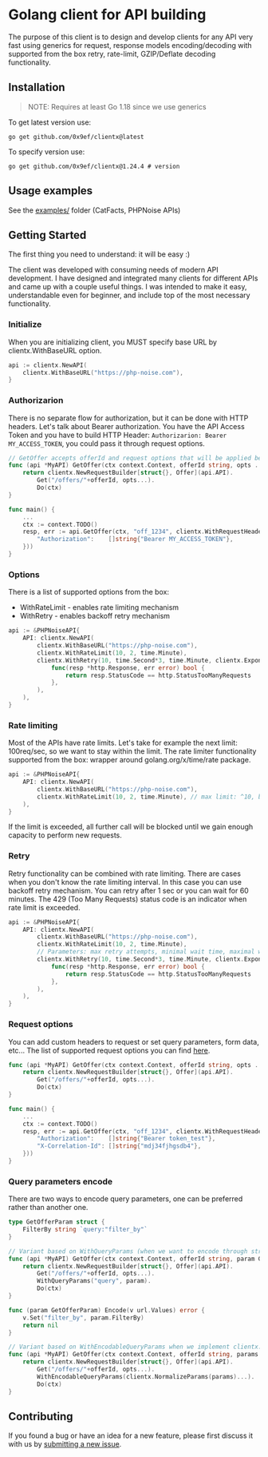 # Golang client for API building
The purpose of this client is to design and develop clients for any API very fast using generics for request, response models encoding/decoding with supported from the box retry, rate-limit, GZIP/Deflate decoding functionality.

## Installation
> NOTE: Requires at least Go 1.18 since we use generics

To get latest version use:
```
go get github.com/0x9ef/clientx@latest
```

To specify version use:
```
go get github.com/0x9ef/clientx@1.24.4 # version
```

## Usage examples
See the [examples/](https://github.com/0x9ef/clientx/blob/master/examples) folder (CatFacts, PHPNoise APIs)

## Getting Started
The first thing you need to understand: it will be easy :)

The client was developed with consuming needs of modern API development. I have designed and integrated many clients for different APIs and came up with a couple useful things. I was intended to make it easy, understandable even for beginner, and include top of the most necessary functionality.

### Initialize
When you are initializing client, you MUST specify base URL by clientx.WithBaseURL option.

```go
api := clientx.NewAPI(
	clientx.WithBaseURL("https://php-noise.com"),
}
```

### Authorizarion
There is no separate flow for authorization, but it can be done with HTTP headers. Let's talk about Bearer authorization. You have the API Access Token and you have to build HTTP Header: `Authorizarion: Bearer MY_ACCESS_TOKEN`, you could pass it through request options.

```go
// GetOffer accepts offerId and request options that will be applied before request is sent.
func (api *MyAPI) GetOffer(ctx context.Context, offerId string, opts ...clientx.RequestOption) (*Offer, error) {
    return clientx.NewRequestBuilder[struct{}, Offer](api.API).
		Get("/offers/"+offerId, opts...).
		Do(ctx)
}

func main() {
    ... 
    ctx := context.TODO()
    resp, err := api.GetOffer(ctx, "off_1234", clientx.WithRequestHeaders(map[string][]string{
        "Authorization":    []string{"Bearer MY_ACCESS_TOKEN"}, 
    }))
}
```

### Options
There is a list of supported options from the box:
* WithRateLimit - enables rate limiting mechanism
* WithRetry - enables backoff retry mechanism

```go
api := &PHPNoiseAPI{
	API: clientx.NewAPI(
		clientx.WithBaseURL("https://php-noise.com"),
		clientx.WithRateLimit(10, 2, time.Minute),
		clientx.WithRetry(10, time.Second*3, time.Minute, clientx.ExponentalBackoff,
			func(resp *http.Response, err error) bool {
				return resp.StatusCode == http.StatusTooManyRequests
			},
		),
	),
}
```

### Rate limiting
Most of the APIs have rate limits. Let's take for example the next limit: 100req/sec, so we want to stay within the limit. The rate limiter functionality supported from the box: wrapper around golang.org/x/time/rate package.

```go
api := &PHPNoiseAPI{
	API: clientx.NewAPI(
		clientx.WithBaseURL("https://php-noise.com"),
		clientx.WithRateLimit(10, 2, time.Minute), // max limit: ^10, burst limit: ^2, interval: ^time.Minute
	),
}
``` 

If the limit is exceeded, all further call will be blocked until we gain enough capacity to perform new requests.

### Retry
Retry functionality can be combined with rate limiting. There are cases when you don't know the rate limiting interval. In this case you can use backoff retry mechanism. You can retry after 1 sec or you can wait for 60 minutes. The 429 (Too Many Requests) status code is an indicator when rate limit is exceeded.

```go
api := &PHPNoiseAPI{
	API: clientx.NewAPI(
		clientx.WithBaseURL("https://php-noise.com"),
		clientx.WithRateLimit(10, 2, time.Minute), 
        // Parameters: max retry attempts, minimal wait time, maximal wait time, retry function (you could provide your own which is suitable for clientx.RetryFunc), trigger function (in our example we consider all 429 statuses as a tigger)
        clientx.WithRetry(10, time.Second*3, time.Minute, clientx.ExponentalBackoff,
			func(resp *http.Response, err error) bool {
				return resp.StatusCode == http.StatusTooManyRequests
			},
		),
	),
}
```

### Request options
You can add custom headers to request or set query parameters, form data, etc... The list of supported request options you can find [here](https://github.com/0x9ef/clientx/blob/master/requestoptions.go).

```go
func (api *MyAPI) GetOffer(ctx context.Context, offerId string, opts ...clientx.RequestOption) (*Offer, error) {
    return clientx.NewRequestBuilder[struct{}, Offer](api.API).
		Get("/offers/"+offerId, opts...).
		Do(ctx)
}

func main() {
    ... 
    ctx := context.TODO()
    resp, err := api.GetOffer(ctx, "off_1234", clientx.WithRequestHeaders(map[string][]string{
        "Authorization":    []string{"Bearer token_test"}, 
        "X-Correlation-Id": []string{"mdj34fjhgsdb4"},
    }))
}
```

### Query parameters encode
There are two ways to encode query parameters, one can be preferred rather than another one.

```go
type GetOfferParam struct {
    FilterBy string `query:"filter_by"`
}

// Variant based on WithQueryParams (when we want to encode through structure tags) 
func (api *MyAPI) GetOffer(ctx context.Context, offerId string, param GetOfferParam, opts ...clientx.RequestOption) (*Offer, error) {
    return clientx.NewRequestBuilder[struct{}, Offer](api.API).
		Get("/offers/"+offerId, opts...).
        WithQueryParams("query", param).
		Do(ctx)
}

func (param GetOfferParam) Encode(v url.Values) error {
    v.Set("filter_by", param.FilterBy)
    return nil
}

// Variant based on WithEncodableQueryParams when we implement clientx.ParamEncoder interface
func (api *MyAPI) GetOffer(ctx context.Context, offerId string, params []GetOfferParam, opts ...clientx.RequestOption) (*Offer, error) {
    return clientx.NewRequestBuilder[struct{}, Offer](api.API).
		Get("/offers/"+offerId, opts...).
        WithEncodableQueryParams(clientx.NormalizeParams(params)...).
		Do(ctx)
}
```

## Contributing
If you found a bug or have an idea for a new feature, please first discuss it with us by [submitting a new issue](https://github.com/0x9ef/clientx/issues). 